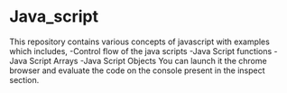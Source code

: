 # Java_script
This repository contains various concepts of javascript with examples which includes,
-Control flow of the java scripts
-Java Script functions
-Java Script Arrays
-Java Script Objects
You can launch it the chrome browser and evaluate the code on the console present in the inspect section.
